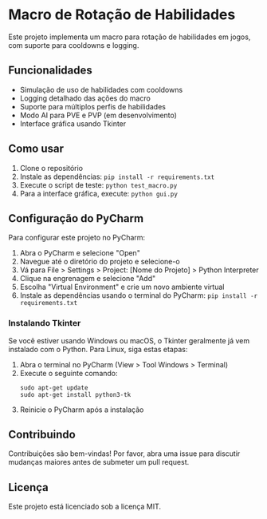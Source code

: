 # Macro de Rotação de Habilidades

Este projeto implementa um macro para rotação de habilidades em jogos, com suporte para cooldowns e logging.

## Funcionalidades

- Simulação de uso de habilidades com cooldowns
- Logging detalhado das ações do macro
- Suporte para múltiplos perfis de habilidades
- Modo AI para PVE e PVP (em desenvolvimento)
- Interface gráfica usando Tkinter

## Como usar

1. Clone o repositório
2. Instale as dependências: `pip install -r requirements.txt`
3. Execute o script de teste: `python test_macro.py`
4. Para a interface gráfica, execute: `python gui.py`

## Configuração do PyCharm

Para configurar este projeto no PyCharm:

1. Abra o PyCharm e selecione "Open"
2. Navegue até o diretório do projeto e selecione-o
3. Vá para File > Settings > Project: [Nome do Projeto] > Python Interpreter
4. Clique na engrenagem e selecione "Add"
5. Escolha "Virtual Environment" e crie um novo ambiente virtual
6. Instale as dependências usando o terminal do PyCharm: `pip install -r requirements.txt`

### Instalando Tkinter

Se você estiver usando Windows ou macOS, o Tkinter geralmente já vem instalado com o Python. Para Linux, siga estas etapas:

1. Abra o terminal no PyCharm (View > Tool Windows > Terminal)
2. Execute o seguinte comando:
   ```
   sudo apt-get update
   sudo apt-get install python3-tk
   ```
3. Reinicie o PyCharm após a instalação

## Contribuindo

Contribuições são bem-vindas! Por favor, abra uma issue para discutir mudanças maiores antes de submeter um pull request.

## Licença

Este projeto está licenciado sob a licença MIT.
